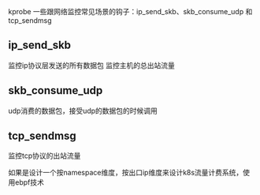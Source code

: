 kprobe 一些跟网络监控常见场景的钩子：ip_send_skb、skb_consume_udp 和 tcp_sendmsg 

## ip_send_skb
监控ip协议层发送的所有数据包
监控主机的总出站流量

## skb_consume_udp
udp消费的数据包，接受udp的数据包的时候调用

## tcp_sendmsg
监控tcp协议的出站流量

如果是设计一个按namespace维度，按出口ip维度来设计k8s流量计费系统，使用ebpf技术